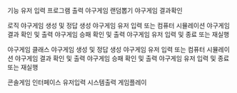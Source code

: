 기능
유저 입력
프로그램 출력
야구게임 랜덤뽑기
야구게임 결과확인

로직
야구게임 생성 및 정답 생성
야구게임 유저 입력 또는 컴퓨터 시뮬레이션
야구게임 결과 확인 및 출력
야구게임 승패 확인 및 출력
야구게임 유저 입력 및 종료 또는 재실행

야구게임 클래스
야구게임 생성 및 정답 생성
야구게임 유저 입력 또는 컴퓨터 시뮬레이션
야구게임 결과 확인 및 출력
야구게임 승패 확인 및 출력
야구게임 유저 입력 및 종료 또는 재실행

콘솔게임 인터페이스
유저입력
시스템출력
게임플레이
